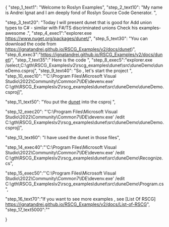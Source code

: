 {
    "step_1_text1": "Welcome to Roslyn Examples",
    "step_2_text10": "My name is Andrei Ignat and I am deeply fond of Roslyn Source Code Generator. ",

"step_3_text20": "Today I will present dunet  that is good for Add union types to C#  - similar with F#/TS discriminated unions
Check his examples-  awesome .",
"step_4_exec1":"explorer.exe https://www.nuget.org/packages/dunet/",
"step_5_text30": "You can download the code from https://ignatandrei.github.io/RSCG_Examples/v2/docs/dunet)",
"step_6_exec3":"https://ignatandrei.github.io/RSCG_Examples/v2/docs/dunet)",
"step_7_text35":" Here is the code ",
"step_8_exec5":"explorer.exe /select,C:\\gth\\RSCG_Examples\\v2\\rscg_examples\\dunet\\src\\duneDemo\\duneDemo.csproj",
"step_9_text40": "So , let's start the project ",
"step_10_exec10": "'C:\\Program Files\\Microsoft Visual Studio\\2022\\Community\\Common7\\IDE\\devenv.exe' C:\\gth\\RSCG_Examples\\v2\\rscg_examples\\dunet\\src\\duneDemo\\duneDemo.csproj]",

"step_11_text50": "You put the  [dunet](https://www.nuget.org/packages/dunet/) into the csproj ",

"step_12_exec20": "'C:\\Program Files\\Microsoft Visual Studio\\2022\\Community\\Common7\\IDE\\devenv.exe' /edit C:\\gth\\RSCG_Examples\\v2\\rscg_examples\\dunet\\src\\duneDemo\\duneDemo.csproj]",

"step_13_text60": "I have used the dunet in those files",


"step_14_exec40":"'C:\\Program Files\\Microsoft Visual Studio\\2022\\Community\\Common7\\IDE\\devenv.exe' /edit C:\\gth\\RSCG_Examples\\v2\\rscg_examples\\dunet\\src\\duneDemo\\Recognize.cs",

"step_15_exec50":"'C:\\Program Files\\Microsoft Visual Studio\\2022\\Community\\Common7\\IDE\\devenv.exe' /edit C:\\gth\\RSCG_Examples\\v2\\rscg_examples\\dunet\\src\\duneDemo\\Program.cs",

"step_16_text70":"If you want to see more examples , see  [List Of RSCG] https://ignatandrei.github.io/RSCG_Examples/v2/docs/List-of-RSCG",
"step_17_text5000":""

}